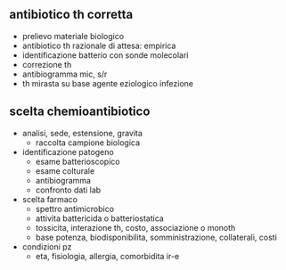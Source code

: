 ## antibiotico th corretta
- prelievo materiale biologico
- antibiotico th razionale di attesa: empirica
- identificazione batterio con sonde molecolari
- correzione th
- antibiogramma mic, s/r
- th mirasta su base agente eziologico infezione

## scelta chemioantibiotico
- analisi, sede, estensione, gravita
	- raccolta campione biologica
- identificazione patogeno
	- esame batterioscopico
	- esame colturale
	- antibiogramma
	- confronto dati lab
- scelta farmaco
	- spettro antimicrobico
	- attivita battericida o batteriostatica
	- tossicita, interazione th, costo, associazione o monoth
	- base potenza, biodisponibilita, somministrazione, collaterali, costi
- condizioni pz
	- eta, fisiologia, allergia, comorbidita ir-e